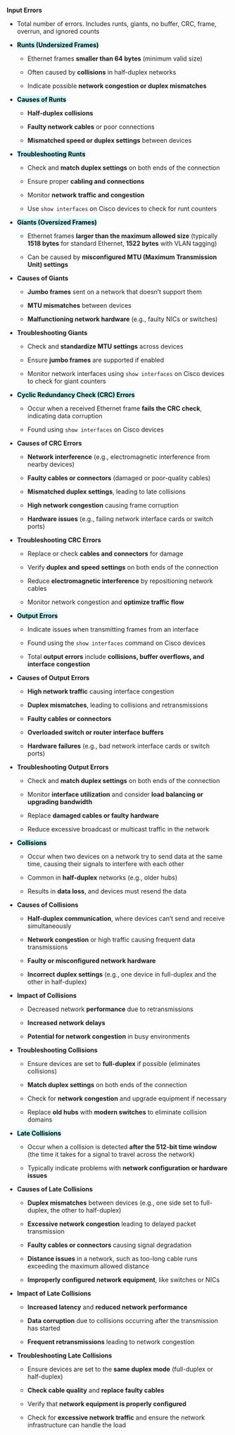 **Input Errors**
- Total number of errors. Includes runts, giants, no buffer, CRC, frame, overrun, and ignored counts
- **<mark style="background: #ABF7F7A6;">Runts (Undersized Frames)</mark>**
    
    - Ethernet frames **smaller than 64 bytes** (minimum valid size)
        
    - Often caused by **collisions** in half-duplex networks
        
    - Indicate possible **network congestion or duplex mismatches**
        
- **<mark style="background: #ABF7F7A6;">Causes of Runts</mark>**
    
    - **Half-duplex collisions**
        
    - **Faulty network cables** or poor connections
        
    - **Mismatched speed or duplex settings** between devices
        
- **<mark style="background: #ABF7F7A6;">Troubleshooting Runts</mark>**
    
    - Check and **match duplex settings** on both ends of the connection
        
    - Ensure proper **cabling and connections**
        
    - Monitor **network traffic and congestion**
        
    - Use `show interfaces` on Cisco devices to check for runt counters


- **<mark style="background: #ABF7F7A6;">Giants (Oversized Frames)</mark>**
    
    - Ethernet frames **larger than the maximum allowed size** (typically **1518 bytes** for standard Ethernet, **1522 bytes** with VLAN tagging)
        
    - Can be caused by **misconfigured MTU (Maximum Transmission Unit) settings**
        
- **Causes of Giants**
    
    - **Jumbo frames** sent on a network that doesn’t support them
        
    - **MTU mismatches** between devices
        
    - **Malfunctioning network hardware** (e.g., faulty NICs or switches)
        
- **Troubleshooting Giants**
    
    - Check and **standardize MTU settings** across devices
        
    - Ensure **jumbo frames** are supported if enabled
        
    - Monitor network interfaces using `show interfaces` on Cisco devices to check for giant counters

- **<mark style="background: #ABF7F7A6;">Cyclic Redundancy Check (CRC) Errors</mark>**
    
    - Occur when a received Ethernet frame **fails the CRC check**, indicating data corruption
        
    - Found using `show interfaces` on Cisco devices
        
- **Causes of CRC Errors**
    
    - **Network interference** (e.g., electromagnetic interference from nearby devices)
        
    - **Faulty cables or connectors** (damaged or poor-quality cables)
        
    - **Mismatched duplex settings**, leading to late collisions
        
    - **High network congestion** causing frame corruption
        
    - **Hardware issues** (e.g., failing network interface cards or switch ports)
        
- **Troubleshooting CRC Errors**
    
    - Replace or check **cables and connectors** for damage
        
    - Verify **duplex and speed settings** on both ends of the connection
        
    - Reduce **electromagnetic interference** by repositioning network cables
        
    - Monitor network congestion and **optimize traffic flow**

- **<mark style="background: #ABF7F7A6;">Output Errors</mark>**
    
    - Indicate issues when transmitting frames from an interface
        
    - Found using the `show interfaces` command on Cisco devices
        
    - Total **output errors** include **collisions, buffer overflows, and interface congestion**
        
- **Causes of Output Errors**
    
    - **High network traffic** causing interface congestion
        
    - **Duplex mismatches**, leading to collisions and retransmissions
        
    - **Faulty cables or connectors**
        
    - **Overloaded switch or router interface buffers**
        
    - **Hardware failures** (e.g., bad network interface cards or switch ports)
        
- **Troubleshooting Output Errors**
    
    - Check and **match duplex settings** on both ends of the connection
        
    - Monitor **interface utilization** and consider **load balancing or upgrading bandwidth**
        
    - Replace **damaged cables or faulty hardware**
        
    - Reduce excessive broadcast or multicast traffic in the network

- **<mark style="background: #ABF7F7A6;">Collisions</mark>**
    
    - Occur when two devices on a network try to send data at the same time, causing their signals to interfere with each other
        
    - Common in **half-duplex** networks (e.g., older hubs)
        
    - Results in **data loss**, and devices must resend the data
        
- **Causes of Collisions**
    
    - **Half-duplex communication**, where devices can’t send and receive simultaneously
        
    - **Network congestion** or high traffic causing frequent data transmissions
        
    - **Faulty or misconfigured network hardware**
        
    - **Incorrect duplex settings** (e.g., one device in full-duplex and the other in half-duplex)
        
- **Impact of Collisions**
    
    - Decreased network **performance** due to retransmissions
        
    - **Increased network delays**
        
    - **Potential for network congestion** in busy environments
        
- **Troubleshooting Collisions**
    
    - Ensure devices are set to **full-duplex** if possible (eliminates collisions)
        
    - **Match duplex settings** on both ends of the connection
        
    - Check for **network congestion** and upgrade equipment if necessary
        
    - Replace **old hubs** with **modern switches** to eliminate collision domains

- **<mark style="background: #ABF7F7A6;">Late Collisions</mark>**
    
    - Occur when a collision is detected **after the 512-bit time window** (the time it takes for a signal to travel across the network)
        
    - Typically indicate problems with **network configuration or hardware issues**
        
- **Causes of Late Collisions**
    
    - **Duplex mismatches** between devices (e.g., one side set to full-duplex, the other to half-duplex)
        
    - **Excessive network congestion** leading to delayed packet transmission
        
    - **Faulty cables or connectors** causing signal degradation
        
    - **Distance issues** in a network, such as too-long cable runs exceeding the maximum allowed distance
        
    - **Improperly configured network equipment**, like switches or NICs
        
- **Impact of Late Collisions**
    
    - **Increased latency** and **reduced network performance**
        
    - **Data corruption** due to collisions occurring after the transmission has started
        
    - **Frequent retransmissions** leading to network congestion
        
- **Troubleshooting Late Collisions**
    
    - Ensure devices are set to the **same duplex mode** (full-duplex or half-duplex)
        
    - **Check cable quality** and **replace faulty cables**
        
    - Verify that **network equipment is properly configured**
        
    - Check for **excessive network traffic** and ensure the network infrastructure can handle the load